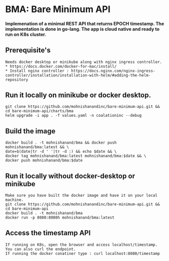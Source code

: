 # BMA: Bare Minimum API
#### Implemenation of a minimal REST API that returns EPOCH timestamp. The implementation is done in go-lang. The app is cloud native and ready to run on K8s cluster.

## Prerequisite's
```
Needs docker desktop or minikube along with nginx ingress controller.
* https://docs.docker.com/docker-for-mac/install/
* Install nginx controller : https://docs.nginx.com/nginx-ingress-controller/installation/installation-with-helm/#adding-the-helm-repository
```

## Run it locally on minikube or docker desktop.
```
git clone https://github.com/mohnishanandinc/bare-minimum-api.git && cd bare-minimum-api/charts/bma
helm upgrade -i app . -f values.yaml -n coalationinc --debug
```

## Build the image
```
docker build . -t mohnishanand/bma && docker push mohnishanand/bma:latest && \
date=$(date|tr -d ' '|tr -d :) && echo $date && \
docker tag mohnishanand/bma:latest mohnishanand/bma:$date && \
docker push mohnishanand/bma:$date 
```
## Run it locally without docker-desktop or minikube
```
Make sure you have built the docker image and have it on your local machine.
git clone https://github.com/mohnishanandinc/bare-minimum-api.git && cd bare-minimum-api 
docker build . -t mohnishanand/bma
docker run -p 8080:8080h mohnishanand/bma:latest
``` 
## Access the timestamp API
```
If running on K8s, open the browser and access localhost/timestamp. You can also curl the endpoint.
If running the docker conatiner type : curl localhost:8080/timestamp
```
